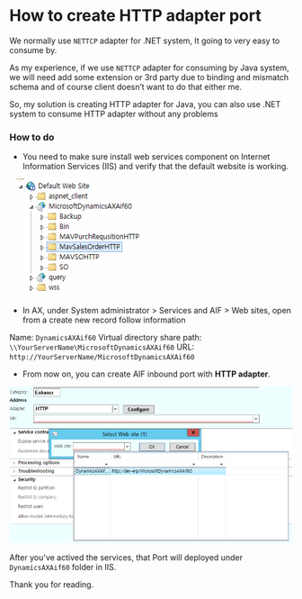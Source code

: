 # How to create HTTP adapter port


We normally use `NETTCP` adapter for .NET system, It going to very easy to consume by.

As my experience, if we use `NETTCP` adapter for consuming by Java system, we will need add some extension or 3rd party due to binding and mismatch schema and of course client doesn’t want to do that either me.

So, my solution is creating HTTP adapter for Java, you can also use .NET system to consume HTTP adapter without any problems

<!--more-->

### How to do

* You need to make sure install web services component on Internet Information Services (IIS) and verify that the default website is working.

![](/imagesposts/How-to-create-HTTP-adapter-port-1.png#center)

* In AX, under System administrator > Services and AIF > Web sites, open from a create new record follow information

Name: `DynamicsAXAif60`
Virtual directory share path: `\\YourServerName\MicrosoftDynamicsAXAif60`
URL: `http://YourServerName/MicrosoftDynamicsAXAif60`

* From now on, you can create AIF inbound port with **HTTP adapter**.

![](/imagesposts/How-to-create-HTTP-adapter-port-2.png#center)

After you've actived the services, that Port will deployed under `DynamicsAXAif60` folder in IIS.

Thank you for reading.

